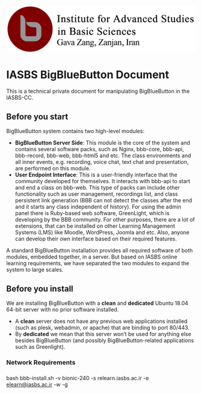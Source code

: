 
![Logo](./assets/images/biasbs.png)

    

# IASBS BigBlueButton Document

This is a technical private document for manipulating BigBlueButton in the IASBS-CC.

## Before you start

BigBlueButton system contains two high-level modules:
- **BigBlueButton Server Side**: This module is the core of the system and contains several software packs, such as Nginx, bbb-core, bbb-api, bbb-record, bbb-web, bbb-html5 and etc. The class environments and all inner events, e.g. recording, voice chat, text chat and presentation, are performed on this module.
- **User Endpoint Interface**: This is a user-friendly interface that the community developed for themselves. It interacts with bbb-api to start and end a class on bbb-web. This type of packs can include other functionality such as user management, recordings list, and class persistent link generation (BBB can not detect the classes after the end and it starts any class independent of history). For using the admin panel there is Ruby-based web software, GreenLight, which is developing by the BBB community. For other purposes, there are a lot of extensions, that can be installed on other Learning Management Systems (LMS) like Moodle, WordPress, Joomla and etc.
Also, anyone can develop their own interface based on their required features.

A standard BigBlueButton installation provides all required software of both modules, embedded together, in a server. But based on IASBS online learning requirements, we have separated the two modules to expand the system to large scales.



## Before you install

We are installing BigBlueButton with a **clean** and **dedicated** Ubuntu 18.04 64-bit server with no prior software installed. 

- A **clean** server does not have any previous web applications installed (such as plesk, webadmin, or apache) that are binding to port 80/443.
- By **dedicated** we mean that this server won’t be used for anything else besides BigBlueButton (and possibly BigBlueButton-related applications such as Greenlight).



### Network Requirements


###


bash bbb-install.sh -v bionic-240 -s relearn.iasbs.ac.ir -e elearn@iasbs.ac.ir -w -g
